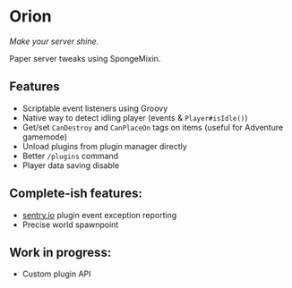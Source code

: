 # Orion

_Make your server shine._

Paper server tweaks using SpongeMixin.

## Features
- Scriptable event listeners using Groovy
- Native way to detect idling player (events & `Player#isIdle()`)
- Get/set `CanDestroy` and `CanPlaceOn` tags on items (useful for Adventure gamemode) 
- Unload plugins from plugin manager directly
- Better `/plugins` command
- Player data saving disable

## Complete-ish features:
- [sentry.io](https://sentry.io) plugin event exception reporting
- Precise world spawnpoint

## Work in progress:
- Custom plugin API

